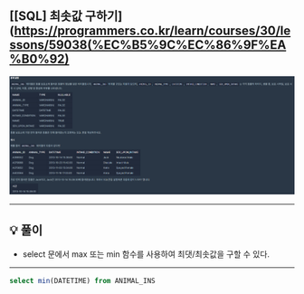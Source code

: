 ## [[SQL] 최솟값 구하기](https://programmers.co.kr/learn/courses/30/lessons/59038(%EC%B5%9C%EC%86%9F%EA%B0%92)
![](imgs/1.PNG)
___

## 💡 풀이
- select 문에서 max 또는 min 함수를 사용하여 최댓/최솟값을 구할 수 있다.
___
```sql
select min(DATETIME) from ANIMAL_INS 
```
